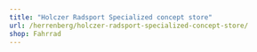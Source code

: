 ```yaml
---
title: "Holczer Radsport Specialized concept store"
url: /herrenberg/holczer-radsport-specialized-concept-store/
shop: Fahrrad
---
```

